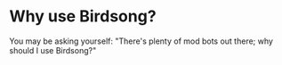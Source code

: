 # Why use Birdsong?

You may be asking yourself: "There's plenty of mod bots out there; why should I use Birdsong?"

## 
